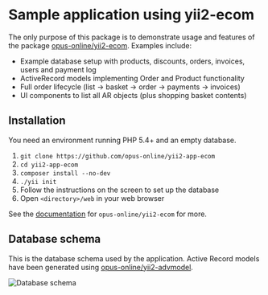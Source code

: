 Sample application using yii2-ecom
=============
The only purpose of this package is to demonstrate usage and features of the package [opus-online/yii2-ecom](https://github.com/opus-online/yii2-payment). Examples include:

- Example database setup with products, discounts, orders, invoices, users and payment log
- ActiveRecord models implementing Order and Product functionality
- Full order lifecycle (list → basket → order → payments → invoices)
- UI components to list all AR objects (plus shopping basket contents)

Installation 
------------
You need an environment running PHP 5.4+ and an empty database. 

1. `git clone https://github.com/opus-online/yii2-app-ecom`
2. `cd yii2-app-ecom`
3. `composer install --no-dev`
4. `./yii init`
5. Follow the instructions on the screen to set up the database
6. Open `<directory>/web` in your web browser

See the [documentation](https://github.com/opus-online/yii2-payment) for `opus-online/yii2-ecom` for more. 

Database schema
---------------
This is the database schema used by the application. Active Record models have been generated using [opus-online/yii2-advmodel](https://github.com/opus-online/yii2-advmodel).

![Database schema](https://github.com/opus-online/yii2-app-ecom/blob/master/schema/schema.png?raw=true "Database schema")
